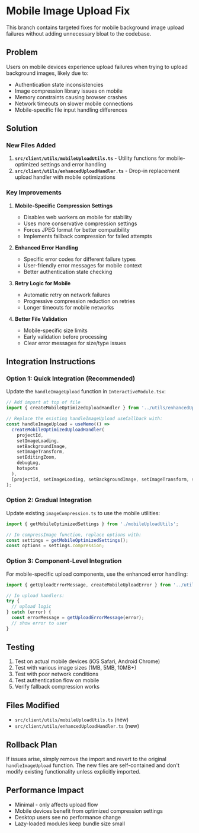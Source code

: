 # Mobile Image Upload Fix

This branch contains targeted fixes for mobile background image upload failures without adding unnecessary bloat to the codebase.

## Problem

Users on mobile devices experience upload failures when trying to upload background images, likely due to:
- Authentication state inconsistencies 
- Image compression library issues on mobile
- Memory constraints causing browser crashes
- Network timeouts on slower mobile connections
- Mobile-specific file input handling differences

## Solution

### New Files Added

1. **`src/client/utils/mobileUploadUtils.ts`** - Utility functions for mobile-optimized settings and error handling
2. **`src/client/utils/enhancedUploadHandler.ts`** - Drop-in replacement upload handler with mobile optimizations

### Key Improvements

1. **Mobile-Specific Compression Settings**
   - Disables web workers on mobile for stability
   - Uses more conservative compression settings 
   - Forces JPEG format for better compatibility
   - Implements fallback compression for failed attempts

2. **Enhanced Error Handling**
   - Specific error codes for different failure types
   - User-friendly error messages for mobile context
   - Better authentication state checking

3. **Retry Logic for Mobile**
   - Automatic retry on network failures
   - Progressive compression reduction on retries
   - Longer timeouts for mobile networks

4. **Better File Validation**
   - Mobile-specific size limits
   - Early validation before processing
   - Clear error messages for size/type issues

## Integration Instructions

### Option 1: Quick Integration (Recommended)

Update the `handleImageUpload` function in `InteractiveModule.tsx`:

```typescript
// Add import at top of file
import { createMobileOptimizedUploadHandler } from '../utils/enhancedUploadHandler';

// Replace the existing handleImageUpload useCallback with:
const handleImageUpload = useMemo(() => 
  createMobileOptimizedUploadHandler(
    projectId,
    setImageLoading,
    setBackgroundImage,
    setImageTransform,
    setEditingZoom,
    debugLog,
    hotspots
  ), 
  [projectId, setImageLoading, setBackgroundImage, setImageTransform, setEditingZoom, debugLog, hotspots]
);
```

### Option 2: Gradual Integration

Update existing `imageCompression.ts` to use the mobile utilities:

```typescript
import { getMobileOptimizedSettings } from './mobileUploadUtils';

// In compressImage function, replace options with:
const settings = getMobileOptimizedSettings();
const options = settings.compression;
```

### Option 3: Component-Level Integration

For mobile-specific upload components, use the enhanced error handling:

```typescript
import { getUploadErrorMessage, createMobileUploadError } from '../utils/mobileUploadUtils';

// In upload handlers:
try {
  // upload logic
} catch (error) {
  const errorMessage = getUploadErrorMessage(error);
  // show error to user
}
```

## Testing

1. Test on actual mobile devices (iOS Safari, Android Chrome)
2. Test with various image sizes (1MB, 5MB, 10MB+)
3. Test with poor network conditions
4. Test authentication flow on mobile
5. Verify fallback compression works

## Files Modified

- `src/client/utils/mobileUploadUtils.ts` (new)
- `src/client/utils/enhancedUploadHandler.ts` (new)

## Rollback Plan

If issues arise, simply remove the import and revert to the original `handleImageUpload` function. The new files are self-contained and don't modify existing functionality unless explicitly imported.

## Performance Impact

- Minimal - only affects upload flow
- Mobile devices benefit from optimized compression settings
- Desktop users see no performance change
- Lazy-loaded modules keep bundle size small